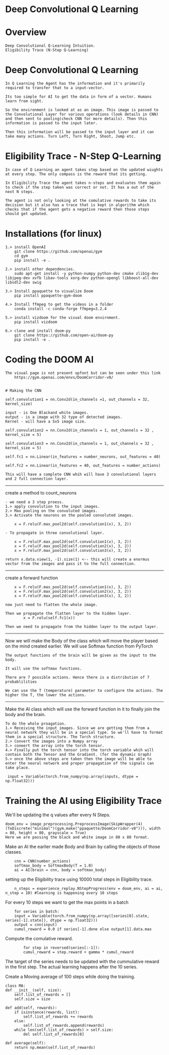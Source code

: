 # Deep Convolutional Q Learning

# Overview
	
	Deep Convolutional Q-Learning Intuition.
	Eligibility Trace (N-Step Q-Learning)


# Deep Convolutional Q Learning 
	
	In Q Learning the Agent has the information and it's primarily required to transfer that to a input-vector.

	Its too simple for AI to get the data in form of a vector. Humans learn from sight. 

	So the environment is looked at as an image. This image is passed to the Convolutional Layer for various operations (look details in CNN) and then sent to pooling(check CNN for more details). Then this information is passed to the input later. 

	Then this information will be passed to the input layer and it can take many actions. Turn Left, Turn Right, Shoot, Jump etc.

# Eligibility Trace - N-Step Q-Learning

	In case of Q Learning an agent takes step based on the updated wiughts at every step. The only compass is the reward that its getting. 

	In Eligibility Trace the agent takes n-steps and evaluates them again to check if the step taken was correct or not. It has a out of the next N steps. 

	The agent is not only looking at the comulative rewards to take its decision but it also has a trace that is kept in algorithm which checks that if the agent gets a negative reward then those steps should get updated. 

# Installations (for linux)

	1.> install OpenAI
		git clone https://github.com/openai/gym
		cd gym
		pip install -e .

	2.> install other dependencies.
		sudo apt-get install -y python-numpy python-dev cmake zlib1g-dev libjpeg-dev xvfb libav-tools xorg-dev python-opengl libboost-all-dev libsdl2-dev swig

	3.> Install ppaquette to visualize Doom
		pip install ppaquette-gym-doom

	4.> Install ffmpeg to get the videos in a folder
		conda install -c conda-forge ffmpeg=3.2.4

	5.> install vizdoom for the visual doom envirnment. 
		pip install vizdoom

	6.> clone and install doom-py
		git clone https://github.com/open-ai/doom-py 
		pip install -e .


# Coding the DOOM AI

	The visual page is not present upfont but can be seen under this link 
		https://gym.openai.com/envs/DoomCorridor-v0/

	
	# Making the CNN

	self.convolution1 = nn.Conv2d(in_channels =1, out_channels = 32, kernel_size)

	input - is One Blackand white images. 
	output - is a image with 32 type of detected images. 
	Kernel - will have a 5x5 image size.

	self.convulation2 = nn.Conv2d(in_channels = 1, out_channels = 32 , kernel_size = 5)

    self.convulation3 = nn.Conv2d(in_channels = 1, out_channels = 32 , kernel_size = 5)     
        
    self.fc1 = nn.Linear(in_features = number_neurons, out_features = 40)

    self.fc2 = nn.Linear(in_features = 40, out_features = number_actions)

    This will have a complete CNN whih will have 3 convolutional layers and 2 full connection layer. 

--------------------------------------

create a method to count_neurons

	- we need a 3 step proess. 
	1.> apply convolution to the input images.
	2.> Max pooling on the convoluted images.  
	3.> Activate the neurons on the pooled convoluted images. 
        
        x = F.relu(F.max_pool2d(self.convolution1(x), 3, 2))

    - To propagate in three convolutional layer. 

        x = F.relu(F.max_pool2d(self.convolution1(x), 3, 2))
        x = F.relu(F.max_pool2d(self.convolution2(x), 3, 2))
        x = F.relu(F.max_pool2d(self.convolution3(x), 3, 2))

    return x.data.view(1, -1).size(1) <-- this will create a enormus vector from the images and pass it to the full connection. 

-------------------------------------

create a forward function

        x = F.relu(F.max_pool2d(self.convolution1(x), 3, 2))
        x = F.relu(F.max_pool2d(self.convolution2(x), 3, 2))
        x = F.relu(F.max_pool2d(self.convolution3(x), 3, 2))

    now just need to flatten the whole image. 

    Then we propagate the flatten layer to the hidden layer. 
            x = F.relu(self.fc1(x))

    Then we need to propagate from the hidden layer to the output layer. 


-------------------------------------

Now we will make the Body of the class which will move the player based on the mind created earlier. We will use Softmax function from PyTorch

	The output functions of the brain will be given as the input to the body. 

	It will use the softmax functions. 

	There are 7 possible actions. Hence there is a distribution of 7 probablilities 

	We can use the T (temperature) parameter to configure the actions. The higher the T, the lower the actions.  


----------------------------
Make the AI class which will use the forward function in it to finally join the body and the brain. 

	To do the whole proagation. 
	1.> Receiving the input images. Since we are getting them from a neural network they will be in a special type. So we'll have to format them in a special structure. The Torch structure. 
	2.> Convert the images into a Numpy array 
	3.> coneert the array into the torch tensor. 
	4.> Finally put the torch tensor into the torch variable whih will contain both the Tensor and the Gradient. (for the dynamic Graph)
	5.> once the above steps are taken then the image will be able to enter the neural network and proper propagation of the signals can take place. 

	 input = Variable(torch.from_numpy(np.array(inputs, dtype = np.float32)))


# Training the AI using Eligibility Trace

 We'll be updating the q values after every N Steps. 

	doom_env = image_preprocessing.PreprocessImage(SkipWrapper(4)(ToDiscrete("minimal")(gym.make("ppaquette/DoomCorridor-v0"))), width = 80, height = 80, grayscale = True)
	Here we are passing the black and white image in 80 x 80 format. 

 Make an AI the earlier made Body and Brain by calling the objects of those classes. 

		cnn = CNN(number_actions)
		softmax_body = SoftmaxBody(T = 1.0)
		ai = AI(brain = cnn, body = softmax_body)

setting up the Eligibility trace using 10000 total steps in Eligibility trace.
	
		n_steps = experience_replay.NStepProgress(env = doom_env, ai = ai, n_step = 10) #learning is happening every 10 steps

For every 10 steps we want to get the max points in a batch
	    
	    for series in batch:
        input = Variable(torch.from_numpy(np.array([series[0].state, series[-1].state]), dtype = np.float32)))
        output = cnn(input)
        cumul_reward = 0.0 if series[-1].done else output[1].data.max

Compute the comulative reward. 
	
	        for step in reversed(series[:-1]):
            cumul_reward = step.reward + gamma * cumul_reward

The target of the series needs to be updated with the cummulative reward in the first step. The actual learning happens after the 10 series. 

Create a Moving average of 100 steps while doing the training. 
	
	class MA:
    def __init__(self, size):
        self.list_of_rewards = []
        self.size = size
    
    def add(self, rewards):
        if isinstance(rewards, list):
            self.list_of_rewards += rewards
        else:
            self.list_of_rewards.append(rewards)
        while len(self.list_of_rewards) > self.size:
            del self.list_of_rewards[0]
    
    def average(self):
        return np.mean(self.list_of_rewards)    

